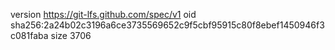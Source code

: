 version https://git-lfs.github.com/spec/v1
oid sha256:2a24b02c3196a6ce3735569652c9f5cbf95915c80f8ebef1450946f3c081faba
size 3706
